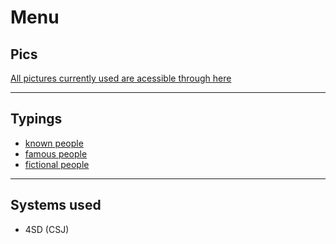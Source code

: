 # Menu

## Pics

[All pictures currently used are acessible through here](https://github.com/HugoParada19/healer_typing_list/tree/master/pics)

---

## Typings

- [known people](kno_people)
- [famous people](#)
- [fictional people](#)

---

## Systems used

- 4SD (CSJ)
